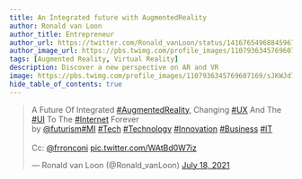 ```yaml
---
title: An Integrated future with AugmentedReality
author: Ronald van Loon
author_title: Entrepreneur
author_url: https://twitter.com/Ronald_vanLoon/status/1416765496884596737
author_image_url: https://pbs.twimg.com/profile_images/1107936345769607169/sJKWJd7g_400x400.png
tags: [Augmented Reality, Virtual Reality]
description: Discover a new perspective on AR and VR
image: https://pbs.twimg.com/profile_images/1107936345769607169/sJKWJd7g_400x400.png
hide_table_of_contents: true
---
```

<blockquote class="twitter-tweet"><p lang="en" dir="ltr">A Future Of Integrated <a href="https://twitter.com/hashtag/AugmentedReality?src=hash&amp;ref_src=twsrc%5Etfw">#AugmentedReality</a>, Changing <a href="https://twitter.com/hashtag/UX?src=hash&amp;ref_src=twsrc%5Etfw">#UX</a> And The <a href="https://twitter.com/hashtag/UI?src=hash&amp;ref_src=twsrc%5Etfw">#UI</a> To The <a href="https://twitter.com/hashtag/Internet?src=hash&amp;ref_src=twsrc%5Etfw">#Internet</a> Forever<br>by <a href="https://twitter.com/futurism?ref_src=twsrc%5Etfw">@futurism</a><a href="https://twitter.com/hashtag/MI?src=hash&amp;ref_src=twsrc%5Etfw">#MI</a> <a href="https://twitter.com/hashtag/Tech?src=hash&amp;ref_src=twsrc%5Etfw">#Tech</a> <a href="https://twitter.com/hashtag/Technology?src=hash&amp;ref_src=twsrc%5Etfw">#Technology</a> <a href="https://twitter.com/hashtag/Innovation?src=hash&amp;ref_src=twsrc%5Etfw">#Innovation</a> <a href="https://twitter.com/hashtag/Business?src=hash&amp;ref_src=twsrc%5Etfw">#Business</a> <a href="https://twitter.com/hashtag/IT?src=hash&amp;ref_src=twsrc%5Etfw">#IT</a><br><br>Cc: <a href="https://twitter.com/FrRonconi?ref_src=twsrc%5Etfw">@frronconi</a> <a href="https://t.co/WAtBd0W7iz">pic.twitter.com/WAtBd0W7iz</a></p>&mdash; Ronald van Loon (@Ronald_vanLoon) <a href="https://twitter.com/Ronald_vanLoon/status/1416765496884596737?ref_src=twsrc%5Etfw">July 18, 2021</a></blockquote> <script async src="https://platform.twitter.com/widgets.js" charset="utf-8"></script>
